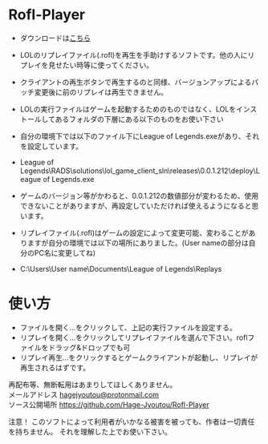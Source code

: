 # Rofl-Player
- ダウンロードは[こちら](http://unity5jp.wp.xdomain.jp/Soft/test.zip)
- LOLのリプレイファイル(.rofl)を再生を手助けするソフトです。他の人にリプレイを見せたい時等に使ってください。
- クライアントの再生ボタンで再生するのと同様、バージョンアップによるパッチ変更後に前のリプレイは再生できません。
- LOLの実行ファイルはゲームを起動するためのものではなく、LOLをインストールしてあるフォルダの下層にある以下のものをお使い下さい
- 自分の環境下では以下のファイル下にLeague of Legends.exeがあり、それを設定しています。

- League of Legends\RADS\solutions\lol_game_client_sln\releases\0.0.1.212\deploy\League of Legends.exe

- ゲームのバージョン等がかわると、0.0.1.212の数値部分が変わるため、使用できないことがありますが、再設定していただければ使えるようになると思います。
- リプレイファイル(.rofl)はゲームの設定によって変更可能、変わることがありますが自分の環境では以下の場所にありました。(User nameの部分は自分のPC名に変更してね)

- C:\Users\User name\Documents\League of Legends\Replays


# 使い方
- ファイルを開く...をクリックして、上記の実行ファイルを設定する。
- リプレイを開く...をクリックしてリプレイファイルを選んで下さい。roflファイルをドラッグ&ドロップでも可
- リプレイ再生...をクリックするとゲームクライアントが起動し、リプレイが再生されるはずです。


再配布等、無断転用はあまりしてほしくありません。<br>
メールアドレス hagejyoutou@protonmail.com<br>
ソース公開場所 https://github.com/Hage-Jyoutou/Rofl-Player <br>


注意！
このソフトによって利用者がいかなる被害を被っても、作者は一切責任を持ちません。
それを理解した上でお使い下さい。

